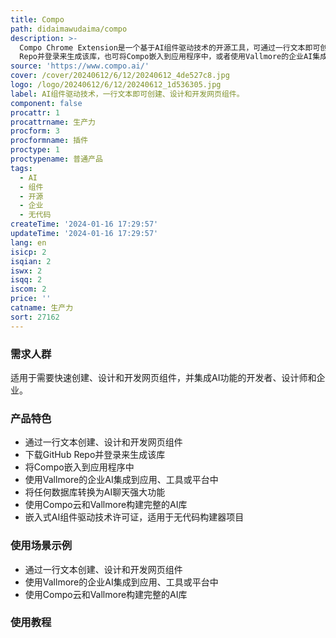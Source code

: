 ```yaml
---
title: Compo
path: didaimawudaima/compo
description: >-
  Compo Chrome Extension是一个基于AI组件驱动技术的开源工具，可通过一行文本即可创建、设计和开发网页组件。用户可通过下载GitHub
  Repo并登录来生成该库，也可将Compo嵌入到应用程序中，或者使用Vallmore的企业AI集成到应用、工具或平台中。该工具适用于企业，可将技术转换为高性能AI应用，由Vallmore全面管理，开发者友好且易于扩展。定价为每月299美元，包括安装和最多500万次调用；也提供每月99美元的Compo云使用方案。此外，还有可嵌入的AI组件驱动技术许可证，适用于下一个无代码构建器项目。
source: 'https://www.compo.ai/'
cover: /cover/20240612/6/12/20240612_4de527c8.jpg
logo: /logo/20240612/6/12/20240612_1d536305.jpg
label: AI组件驱动技术，一行文本即可创建、设计和开发网页组件。
component: false
procattr: 1
procattrname: 生产力
procform: 3
procformname: 插件
proctype: 1
proctypename: 普通产品
tags:
  - AI
  - 组件
  - 开源
  - 企业
  - 无代码
createTime: '2024-01-16 17:29:57'
updateTime: '2024-01-16 17:29:57'
lang: en
isicp: 2
isqian: 2
iswx: 2
isqq: 2
iscom: 2
price: ''
catname: 生产力
sort: 27162
---
```




### 需求人群
适用于需要快速创建、设计和开发网页组件，并集成AI功能的开发者、设计师和企业。

### 产品特色
- 通过一行文本创建、设计和开发网页组件
- 下载GitHub Repo并登录来生成该库
- 将Compo嵌入到应用程序中
- 使用Vallmore的企业AI集成到应用、工具或平台中
- 将任何数据库转换为AI聊天强大功能
- 使用Compo云和Vallmore构建完整的AI库
- 嵌入式AI组件驱动技术许可证，适用于无代码构建器项目

### 使用场景示例
- 通过一行文本创建、设计和开发网页组件
- 使用Vallmore的企业AI集成到应用、工具或平台中
- 使用Compo云和Vallmore构建完整的AI库

### 使用教程


  
